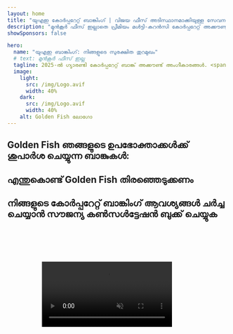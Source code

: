 ```yaml
---
layout: home
title: "യുഎഇ കോർപ്പറേറ്റ് ബാങ്കിംഗ് | വിജയ ഫീസ് അടിസ്ഥാനമാക്കിയുള്ള സേവനം"
description: "മുൻകൂർ ഫീസ് ഇല്ലാതെ പ്രീമിയം മൾട്ടി-കറൻസി കോർപ്പറേറ്റ് അക്കൗണ്ടുകൾ - അംഗീകാരത്തിന് ശേഷം മാത്രം പണം നൽകുക. 96% വിജയ നിരക്കോടെ പൂർണ്ണ അപേക്ഷാ മാനേജ്മെന്റ്. ഗ്യാരണ്ടി അക്കൗണ്ട് തുറക്കൽ."
showSponsors: false

hero:
  name: "യുഎഇ ബാങ്കിംഗ്: നിങ്ങളുടെ സുരക്ഷിത തുറമുഖം"
  # text: മുൻകൂർ ഫീസ് ഇല്ല
  tagline: 2025-ൽ ഗ്യാരണ്ടി കോർപ്പറേറ്റ് ബാങ്ക് അക്കൗണ്ട് അംഗീകാരങ്ങൾ. <span class="hl">മുൻകൂർ ഫീസ് ഇല്ല</span> - അംഗീകാരത്തിന് ശേഷം മാത്രം പണം നൽകുക. 96% വിജയ നിരക്ക്.
  image:
    light:
      src: /img/Logo.avif
      width: 40%
    dark:
      src: /img/Logo.avif
      width: 40%
    alt: Golden Fish ലോഗോ
---
```


<FeatureCards :features="[
  {
    title: 'ഗ്യാരണ്ടി അക്കൗണ്ട് അംഗീകാരങ്ങൾ',
    bullet: '✓',
    items: [
      'ആദ്യ അക്കൗണ്ട് അംഗീകാരത്തിന് രണ്ട് മാസത്തെ ഗ്യാരണ്ടി',
      'രണ്ടാമത്തെ അക്കൗണ്ടിന് മൂന്ന് മാസത്തെ ഗ്യാരണ്ടി',
      'ഗുണനിലവാരമുള്ള ബിസിനസ് പ്ലാൻ തയ്യാറാക്കൽ',
      'സമഗ്രമായ ഡ്യൂ ഡിലിജൻസ് പിന്തുണ',
      'നേരിട്ടുള്ള ബാങ്ക് ആശയവിനിമയ തന്ത്രം',
      'പൂർണ്ണ ബാങ്കിംഗ് പാക്കേജ് സജ്ജീകരണം'
    ],
    linkText: 'Read More',
    link: '../../corporate-banking-services/guaranteed-account-approvals',
    icon: {
      light: '/video/iStock-2186765808.mp4',
      dark: '/video/iStock-2166377244.mp4',
      alt: 'ബാങ്കിംഗ് ആവശ്യകതകൾ',
    }
  },
]" />

<FeatureCards :features="[
  {
    title: 'ഉയർന്ന റിസ്ക് ബിസിനസ്സിനുള്ള യുഎഇ ബാങ്ക് അക്കൗണ്ടുകൾ',
    items: [
      'എൻഹാൻസ്ഡ് ഡ്യൂ ഡിലിജൻസിൽ (EDD) വിദഗ്ധ മാർഗനിർദ്ദേശം',
      'ഇടപാട് നിരീക്ഷണവും റിസ്ക് മാനേജ്മെന്റും',
      'കംപ്ലയൻസ് നയങ്ങളും നടപടിക്രമങ്ങളും സജ്ജമാക്കൽ',
      'ബാങ്ക് ബന്ധ മാനേജ്മെന്റ്',
      'നിയമിത കംപ്ലയൻസ് അപ്ഡേറ്റുകളും ഓഡിറ്റുകളും',
      'അക്കൗണ്ട് സുരക്ഷയ്ക്കായുള്ള കണ്ടിജൻസി പ്ലാനിംഗ്'
    ],
    linkText: 'Read More',
    link: '../../corporate-banking-services/UAE-Bank-Accounts-for-High-Risk-Business',
    icon: {
      light: '/img/iStock-1333000394.avif',
      dark: '/img/iStock-584576538.avif',
      alt: 'ബാങ്കിംഗ് സേവനങ്ങൾ',
    }
  },
  {
    title: 'കംപ്ലയൻസ് നിലനിർത്തുക: നിങ്ങളുടെ യുഎഇ ബിസിനസ് സംരക്ഷിക്കുക',
    items: [
      'സാധ്യമായ റിസ്കുകൾ കണ്ടെത്താൻ നിയമിത കംപ്ലയൻസ് ഓഡിറ്റുകൾ',
      'സർക്കാർ അംഗീകാരങ്ങൾക്കായി എൻഡ്-ടു-എൻഡ് PRO സേവനങ്ങൾ',
      'ലൈസൻസ് പുതുക്കൽ മാനേജ്മെന്റും അലേർട്ടുകളും',
      'ബാങ്കിംഗ് കൺസൾട്ടൻസിയും അക്കൗണ്ട് പരിപാലനവും',
      'VAT, ESR കംപ്ലയൻസ് പിന്തുണ',
      'ജീവനക്കാരുടെ വിസയും തൊഴിൽ നിയമ കംപ്ലയൻസും',
      'റെഗുലേറ്ററി അപ്ഡേറ്റുകളിൽ പരിശീലന വർക്ക്ഷോപ്പുകൾ'
    ],
    linkText: 'Read More',
    link: '../../company-registration/Protect-Your-Business',
    icon: {
      light: '/img/iStock-1382278859.jpg',
      dark: '/img/iStock-1867623684.jpg',
      alt: 'ബാങ്കിംഗ് സേവനങ്ങൾ',
    }
  },
  {
    title: 'യുഎഇ കോർപ്പറേറ്റ് ബാങ്കിംഗ് ആനുകൂല്യങ്ങൾ',
    items: [
      '**Aa2** മൂഡീസ് റേറ്റിംഗുള്ള ശക്തമായ ബാങ്കിംഗ് സിസ്റ്റം',
      '**1980 മുതൽ സ്ഥിരമായ USD വിനിമയ നിരക്ക്**',
      'മൂലധന നീക്കത്തിൽ നിയന്ത്രണങ്ങൾ ഇല്ല',
      'US$184 ബില്യനിലധികം വിദേശ കരുതൽ ശേഖരം',
      'രാഷ്ട്രീയ-സാമ്പത്തിക സ്ഥിരത',
      'സർക്കാർ പിന്തുണയുള്ള ബാങ്കിംഗ് സിസ്റ്റം',
      'ലോകോത്തര ഡിജിറ്റൽ ബാങ്കിംഗ്'
    ],
    linkText: 'Read More',
    link: '../../company-registration/banking',
    icon: {
      light: '/img/iStock-1032707788.jpg',
      dark: '/img/iStock-1152367067.avif',
      alt: 'ബാങ്കിംഗ് പ്രക്രിയ',
    }
  }
]" />

## Golden Fish ഞങ്ങളുടെ ഉപഭോക്താക്കൾക്ക് ശുപാർശ ചെയ്യുന്ന ബാങ്കുകൾ:

<!--@include: /../../include/recommended-banks.md-->

## എന്തുകൊണ്ട് Golden Fish തിരഞ്ഞെടുക്കണം

<BenefitsList :features="[
  {
    icon: '🏢',
    title: 'പ്രാദേശിക UAE വിദഗ്ധത',
    text: 'ദുബായിലെ സമർപ്പിത വിദഗ്ധർ പ്രക്രിയയുടെ ഓരോ ഘട്ടത്തിലും വിദഗ്ധ മാർഗനിർദ്ദേശം നൽകുന്നു.'
  },
  {
    icon: '📊',
    title: 'തെളിയിക്കപ്പെട്ട വിജയനിരക്ക്',
    text: 'ഞങ്ങളുടെ പ്രീമിയം പ്രോസസ്സിംഗിലൂടെ നൂറുകണക്കിന് വിസകൾ, ബാങ്ക് അക്കൗണ്ടുകൾ, കമ്പനി രജിസ്ട്രേഷനുകൾ എന്നിവയിൽ 90% ലധികം അംഗീകാര നിരക്ക്.'
  },
  {
    icon: '💸',
    title: '**വിജയാധിഷ്ഠിത ഫീസുകൾ**',
    text: '[അംഗീകാരത്തിന് ശേഷം മാത്രം പണമടയ്ക്കുക](/uae-business/benefits/success-based-fees). പൂർണ്ണ സുതാര്യത, മറഞ്ഞിരിക്കുന്ന ചെലവുകളില്ല.'
  },
]" />

## നിങ്ങളുടെ കോർപ്പറേറ്റ് ബാങ്കിംഗ് ആവശ്യങ്ങൾ ചർച്ച ചെയ്യാൻ സൗജന്യ കൺസൾട്ടേഷൻ ബുക്ക് ചെയ്യുക

<video  autoplay muted playsinline style="padding: 80px" >
  <source src="/video/iStock-2185918790.mp4" type="video/mp4">
</video>

<ContactFormModal 
  formName="Banking [offer]" 
  buttonText="സൗജന്യ കൺസൾട്ടേഷൻ നേടുക" 
  categoryLabel="ആവശ്യമായ പിന്തുണാ തലം: *" 
  categoryPlaceholderText="നിങ്ങളുടെ പിന്തുണാ തലം തിരഞ്ഞെടുക്കുക"
  messageLabel="നിങ്ങളുടെ കൺസൾട്ടേഷന് ഞങ്ങളെ സഹായിക്കുക (ശുപാർശ ചെയ്യുന്നു)"
  messagePlaceholderText="നിങ്ങളുടെ ബിസിനസ്സ് തരം, പ്രവർത്തന അധികാര പരിധികൾ, പ്രതീക്ഷിക്കുന്ന ഇടപാട് അളവുകൾ, കൂടാതെ ഏതെങ്കിലും പ്രത്യേക ബാങ്കിംഗ് ആവശ്യങ്ങൾ (മൾട്ടി-കറൻസി, ട്രേഡ് ഫിനാൻസ് മുതലായവ) എന്നിവയെക്കുറിച്ച് ഞങ്ങളോട് പറയുക"
  :services="[
  'അടിസ്ഥാന — അത്യാവശ്യ രേഖകളും അക്കൗണ്ട് തുറക്കൽ കൺസൾട്ടേഷനും മാത്രം',
  'സ്റ്റാൻഡേർഡ് — പൂർണ്ണ രേഖകളും എല്ലാ ബാങ്കിംഗ് ഘട്ടങ്ങളിലൂടെയുള്ള മാർഗ്ഗനിർദ്ദേശവും',
  'സമഗ്രം — നിങ്ങളുടെ ഭാഗത്തുനിന്ന് കുറഞ്ഞ പങ്കാളിത്തത്തോടെയുള്ള പൂർണ്ണ സേവന ബാങ്കിംഗ് സജ്ജീകരണം',
  'കസ്റ്റം — ഉയർന്ന വോള്യം ഇടപാടുകൾ അല്ലെങ്കിൽ ബഹു-അധികാരപരിധി ഘടന ചർച്ച ചെയ്യേണ്ടതുണ്ട്',
  ]"
/>